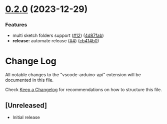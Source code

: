 # [0.2.0](https://github.com/dankeboy36/vscode-arduino-api/compare/0.1.2...0.2.0) (2023-12-29)


### Features

* multi sketch folders support ([#12](https://github.com/dankeboy36/vscode-arduino-api/issues/12)) ([4d87fab](https://github.com/dankeboy36/vscode-arduino-api/commit/4d87fab95f99f5b917c52ff5f114513bd96e94fd))
* **release:** automate release ([#4](https://github.com/dankeboy36/vscode-arduino-api/issues/4)) ([cb414b0](https://github.com/dankeboy36/vscode-arduino-api/commit/cb414b02c4f7d993b414995123f1fe94f224a372))

# Change Log

All notable changes to the "vscode-arduino-api" extension will be documented in this file.

Check [Keep a Changelog](http://keepachangelog.com/) for recommendations on how to structure this file.

## [Unreleased]

- Initial release
